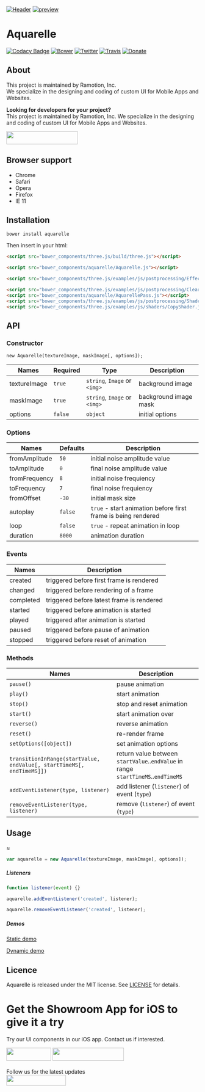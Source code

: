 [![Header](./header.png)](https://www.ramotion.com/agency/app-development?utm_source=gthb&utm_medium=special&utm_campaign=aquarelle)
[![preview](./Screenshots/web__transition__effect_ramotion.gif)](https://ramotion.github.io/aquarelle/)

# Aquarelle
[![Codacy Badge](https://api.codacy.com/project/badge/Grade/a2d54fa890b84f538be1bc9349dc5121)](https://www.codacy.com/app/juri-v/aquarelle?utm_source=github.com&amp;utm_medium=referral&amp;utm_content=Ramotion/aquarelle&amp;utm_campaign=Badge_Grade)
[![Bower](https://img.shields.io/bower/v/aquarelle.svg)]()
[![Twitter](https://img.shields.io/badge/Twitter-@Ramotion-blue.svg?style=flat)](http://twitter.com/Ramotion)
[![Travis](https://img.shields.io/travis/Ramotion/aquarelle.svg)](https://travis-ci.org/Ramotion/aquarelle)
[![Donate](https://img.shields.io/badge/Donate-PayPal-blue.svg)](https://paypal.me/Ramotion)


## About
This project is maintained by Ramotion, Inc.<br>
We specialize in the designing and coding of custom UI for Mobile Apps and Websites.<br>

**Looking for developers for your project?**<br>
This project is maintained by Ramotion, Inc. We specialize in the designing and coding of custom UI for Mobile Apps and Websites.

<a href="https://dev.ramotion.com?utm_source=gthb&utm_medium=repo&utm_campaign=aquarelle"> 
<img src="https://github.com/ramotion/gliding-collection/raw/master/contact_our_team@2x.png" width="187" height="34"></a> <br>

## Browser support

* Chrome
* Safari
* Opera
* Firefox
* IE 11

## Installation

`bower install aquarelle`

Then insert in your html:

```html
<script src="bower_components/three.js/build/three.js"></script>

<script src="bower_components/aquarelle/Aquarelle.js"></script>

<script src="bower_components/three.js/examples/js/postprocessing/EffectComposer.js"></script>

<script src="bower_components/three.js/examples/js/postprocessing/ClearPass.js"></script>
<script src="bower_components/aquarelle/AquarellePass.js"></script>
<script src="bower_components/three.js/examples/js/postprocessing/ShaderPass.js"></script>
<script src="bower_components/three.js/examples/js/shaders/CopyShader.js"></script>
```


## API

### Constructor

`new Aquarelle(textureImage, maskImage[, options]);`

| Names | Required | Type | Description
| --- | --- | --- | ---
| textureImage | `true` | `string`, `Image` or `<img>` | background image
| maskImage | `true` | `string`, `Image` or `<img>` | background image mask
| options | `false` | `object` | initial options

### Options

| Names | Defaults | Description
| --- | --- | ---
| fromAmplitude | `50` | initial noise amplitude value
| toAmplitude | `0` | final noise amplitude value
| fromFrequency | `8` | initial noise frequiency
| toFrequency | `7` | final noise frequiency
| fromOffset | `-30` | initial mask size
| autoplay | `false` | `true` - start animation before first frame is being rendered
| loop | `false` | `true` - repeat animation in loop
| duration | `8000` | animation duration

### Events

| Names | Description
| --- | ---
| created | triggered before first frame is rendered
| changed | triggered before rendering of a frame
| completed | triggered before latest frame is rendered
| started | triggered before animation is started
| played | triggered after animation is started
| paused | triggered before pause of animation
| stopped | triggered before reset of animation

### Methods

| Names | Description
| --- | ---
| `pause()` | pause animation
| `play()` | start animation
| `stop()` | stop and reset animation
| `start()` | start animation over
| `reverse()` | reverse animation
| `reset()` | re-render frame
| `setOptions([object])` | set animation options
| `transitionInRange(startValue, endValue[, startTimeMS[, endTimeMS]])` | return value between `startValue`..`endValue` in range `startTimeMS`..`endTimeMS`
| `addEventListener(type, listener)` | add listener (`listener`) of event (`type`)
| `removeEventListener(type, listener)` | remove (`listener`) of event (`type`)


## Usage

≈

```javascript
var aquarelle = new Aquarelle(textureImage, maskImage[, options]);
```

##### Listeners

```javascript
function listener(event) {}

aquarelle.addEventListener('created', listener);

aquarelle.removeEventListener('created', listener);
```
##### Demos

[Static demo](http://ramotion.github.io/aquarelle)

[Dynamic demo](https://ramotion.github.io/aquarelle/example_scroll.html)

## Licence

Aquarelle is released under the MIT license.
See [LICENSE](./LICENSE) for details.

# Get the Showroom App for iOS to give it a try
Try our UI components in our iOS app. Contact us if interested.

<a href="https://itunes.apple.com/app/apple-store/id1182360240?pt=550053&ct=aquarelle&mt=8" > 
<img src="https://github.com/ramotion/gliding-collection/raw/master/app_store@2x.png" width="117" height="34"></a>
<a href="https://www.ramotion.com/agency/app-development?utm_source=gthb&utm_medium=repo&utm_campaign=aquarelle"> 
<img src="https://github.com/ramotion/gliding-collection/raw/master/contact_our_team@2x.png" width="187" height="34"></a>
<br>
<br>
Follow us for the latest updates 
<br>

<a href="https://goo.gl/rPFpid" >
<img src="https://i.imgur.com/ziSqeSo.png/" width="156" height="28"></a>
